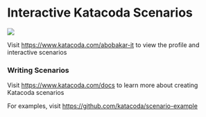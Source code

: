# Interactive Katacoda Scenarios

[![](http://shields.katacoda.com/katacoda/abobakar-it/count.svg)](https://www.katacoda.com/abobakar-it "Get your profile on Katacoda.com")

Visit https://www.katacoda.com/abobakar-it to view the profile and interactive scenarios

### Writing Scenarios
Visit https://www.katacoda.com/docs to learn more about creating Katacoda scenarios

For examples, visit https://github.com/katacoda/scenario-example
